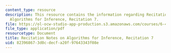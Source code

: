 ```yaml
---
content_type: resource
description: This resource contains the information regarding Recitation Notes on
  Algorithms for Inference, Recitation 7.
file: https://ol-ocw-studio-app-production.s3.amazonaws.com/courses/6-438-algorithms-for-inference-fall-2014/823968673d0cdecfa20f97643343f08e_MIT6_438F14_rec7.pdf
file_type: application/pdf
resourcetype: Document
title: Recitation Notes on Algorithms for Inference, Recitation 7
uid: 82396867-3d0c-decf-a20f-97643343f08e
---
```

